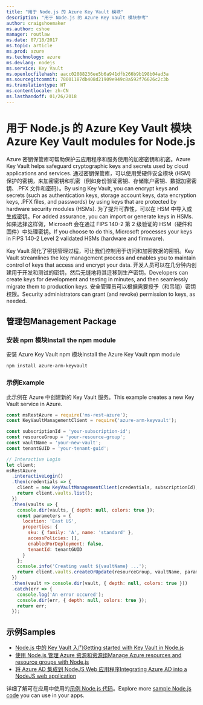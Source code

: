 ```yaml
---
title: "用于 Node.js 的 Azure Key Vault 模块"
description: "用于 Node.js 的 Azure Key Vault 模块参考"
author: craigshoemaker
ms.author: cshoe
manager: routlaw
ms.date: 07/18/2017
ms.topic: article
ms.prod: azure
ms.technology: azure
ms.devlang: nodejs
ms.service: Key Vault
ms.openlocfilehash: aacc02088236ee5b6a941dfb266b9b198b04ad3a
ms.sourcegitcommit: 78001187db408d21909e949c8a592f76626c2c3b
ms.translationtype: HT
ms.contentlocale: zh-CN
ms.lasthandoff: 01/26/2018
---
```

# <a name="azure-key-vault-modules-for-nodejs"></a><span data-ttu-id="10063-103">用于 Node.js 的 Azure Key Vault 模块</span><span class="sxs-lookup"><span data-stu-id="10063-103">Azure Key Vault modules for Node.js</span></span>

<span data-ttu-id="10063-104">Azure 密钥保管库可帮助保护云应用程序和服务使用的加密密钥和机密。</span><span class="sxs-lookup"><span data-stu-id="10063-104">Azure Key Vault helps safeguard cryptographic keys and secrets used by cloud applications and services.</span></span> <span data-ttu-id="10063-105">通过密钥保管库，可以使用受硬件安全模块 (HSM) 保护的密钥，来加密密钥和机密（例如身份验证密钥、存储帐户密钥、数据加密密钥、.PFX 文件和密码）。</span><span class="sxs-lookup"><span data-stu-id="10063-105">By using Key Vault, you can encrypt keys and secrets (such as authentication keys, storage account keys, data encryption keys, .PFX files, and passwords) by using keys that are protected by hardware security modules (HSMs).</span></span> <span data-ttu-id="10063-106">为了提升可靠性，可以在 HSM 中导入或生成密钥。</span><span class="sxs-lookup"><span data-stu-id="10063-106">For added assurance, you can import or generate keys in HSMs.</span></span> <span data-ttu-id="10063-107">如果选择这样做，Microsoft 会在通过 FIPS 140-2 第 2 级验证的 HSM（硬件和固件）中处理密钥。</span><span class="sxs-lookup"><span data-stu-id="10063-107">If you choose to do this, Microsoft processes your keys in FIPS 140-2 Level 2 validated HSMs (hardware and firmware).</span></span>

<span data-ttu-id="10063-108">Key Vault 简化了密钥管理过程，可让我们控制用于访问和加密数据的密钥。</span><span class="sxs-lookup"><span data-stu-id="10063-108">Key Vault streamlines the key management process and enables you to maintain control of keys that access and encrypt your data.</span></span> <span data-ttu-id="10063-109">开发人员可以在几分钟内创建用于开发和测试的密钥，然后无缝地将其迁移到生产密钥。</span><span class="sxs-lookup"><span data-stu-id="10063-109">Developers can create keys for development and testing in minutes, and then seamlessly migrate them to production keys.</span></span> <span data-ttu-id="10063-110">安全管理员可以根据需要授予（和吊销）密钥权限。</span><span class="sxs-lookup"><span data-stu-id="10063-110">Security administrators can grant (and revoke) permission to keys, as needed.</span></span>

## <a name="management-package"></a><span data-ttu-id="10063-111">管理包</span><span class="sxs-lookup"><span data-stu-id="10063-111">Management Package</span></span>

### <a name="install-the-npm-module"></a><span data-ttu-id="10063-112">安装 npm 模块</span><span class="sxs-lookup"><span data-stu-id="10063-112">Install the npm module</span></span> 

<span data-ttu-id="10063-113">安装 Azure Key Vault npm 模块</span><span class="sxs-lookup"><span data-stu-id="10063-113">Install the Azure Key Vault npm module</span></span>

```bash
npm install azure-arm-keyvault
```

### <a name="example"></a><span data-ttu-id="10063-114">示例</span><span class="sxs-lookup"><span data-stu-id="10063-114">Example</span></span>

<span data-ttu-id="10063-115">此示例在 Azure 中创建新的 Key Vault 服务。</span><span class="sxs-lookup"><span data-stu-id="10063-115">This example creates a new Key Vault service in Azure.</span></span>

```javascript
const msRestAzure = require('ms-rest-azure');
const KeyVaultManagementClient = require('azure-arm-keyvault');

const subscriptionId = 'your-subscription-id';
const resourceGroup = 'your-resource-group';
const vaultName = 'your-new-vault';
const tenantGUID = 'your-tenant-guid';

// Interactive Login
let client;
msRestAzure
  .interactiveLogin()
  .then(credentials => {
    client = new KeyVaultManagementClient(credentials, subscriptionId);
    return client.vaults.list();
  })
  .then(vaults => {
    console.dir(vaults, { depth: null, colors: true });
    const parameters = {
      location: 'East US',
      properties: {
        sku: { family: 'A', name: 'standard' },
        accessPolicies: [],
        enabledForDeployment: false,
        tenantId: tenantGUID
      }
    };
    console.info('Creating vault ${vaultName} ...');
    return client.vaults.createOrUpdate(resourceGroup, vaultName, parameters);
  })
  .then(vault => console.dir(vault, { depth: null, colors: true }))
  .catch(err => {
    console.log('An error occured');
    console.dir(err, { depth: null, colors: true });
    return err;
  });
```

## <a name="samples"></a><span data-ttu-id="10063-116">示例</span><span class="sxs-lookup"><span data-stu-id="10063-116">Samples</span></span>

- [<span data-ttu-id="10063-117">Node.js 中的 Key Vault 入门</span><span class="sxs-lookup"><span data-stu-id="10063-117">Getting started with Key Vault in Node.js</span></span>](https://azure.microsoft.com/resources/samples/key-vault-node-getting-started/)
- [<span data-ttu-id="10063-118">使用 Node.js 管理 Azure 资源和资源组</span><span class="sxs-lookup"><span data-stu-id="10063-118">Manage Azure resources and resource groups with Node.js</span></span>](https://azure.microsoft.com/resources/samples/resource-manager-node-resources-and-groups/) 
- [<span data-ttu-id="10063-119">将 Azure AD 集成到 NodeJS Web 应用程序</span><span class="sxs-lookup"><span data-stu-id="10063-119">Integrating Azure AD into a NodeJS web application</span></span>](https://azure.microsoft.com/resources/samples/active-directory-node-webapp-openidconnect/) 

<span data-ttu-id="10063-120">详细了解可在应用中使用的[示例 Node.js 代码](https://azure.microsoft.com/resources/samples/?platform=nodejs)。</span><span class="sxs-lookup"><span data-stu-id="10063-120">Explore more [sample Node.js code](https://azure.microsoft.com/resources/samples/?platform=nodejs) you can use in your apps.</span></span>
